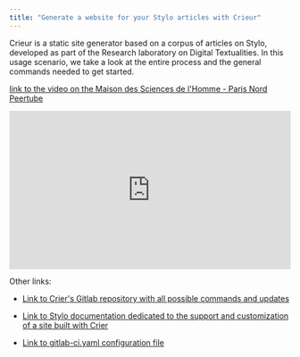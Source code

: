 ```yaml
---
title: "Generate a website for your Stylo articles with Crieur"
---
```


Crieur is a static site generator based on a corpus of articles on Stylo, developed as part of the Research laboratory on Digital Textualities. In this usage scenario, we take a look at the entire process and the general commands needed to get started.

[link to the video on the Maison des Sciences de l'Homme - Paris Nord Peertube](https://video.mshparisnord.fr/w/4kLtWqJ9osTNxcW8nECRuG)

<div style="position: relative; padding-top: 56.25%;"><iframe title="Generate a website for your Pen articles with the Crier" width="100%" height="100%" src="https://video.mshparisnord.fr/videos/embed/1b0df5de-b1cc-4743-bb4b-d6b61ef85244?subtitle=fr" frameborder="0" allowfullscreen="" sandbox="allow-same-origin allow-scripts allow-popups allow-forms" style="position: absolute; inset: 0px;"></iframe></div>

Other links:

- [Link to Crier's Gitlab repository with all possible commands and updates](https://gitlab.huma-num.fr/ecrinum/crieur)

- [Link to Stylo documentation dedicated to the support and customization of a site built with Crier](https://stylo-doc.ecrituresnumeriques.ca/fr/fonctionnalites/site-web-crieur/)

- [Link to gitlab-ci.yaml configuration file](https://docs.gitlab.com/ci/quick_start/)
